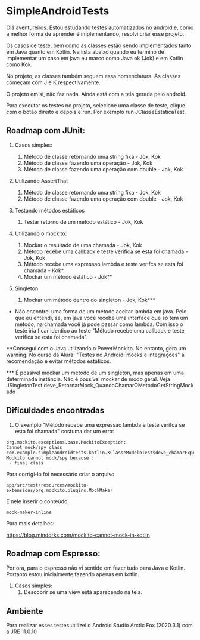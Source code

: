 # SimpleAndroidTests
Olá aventureiros. Estou estudando testes automatizados no android e, como a melhor forma de aprender é implementando, resolvi criar esse projeto. 

Os casos de teste, bem como as classes estão sendo implementados tanto em Java quanto em Kotlin. Na lista abaixo quando eu termino de implementar um caso em java eu marco como Java ok (Jok) e em Kotlin como Kok.

No projeto, as classes também seguem essa nomenclatura. As classes começam com J e K respectivamente.

O projeto em si, não faz nada. Ainda está com a tela gerada pelo android.

Para executar os testes no projeto, selecione uma classe de teste, clique com o botão direito e depois e run. Por exemplo run JClasseEstaticaTest.


## Roadmap com JUnit:

1. Casos simples:
    1. Método de classe retornando uma string fixa - Jok, Kok
    1. Método de classe fazendo uma operação - Jok, Kok
    1. Método de classe fazendo uma operação com double - Jok, Kok 

1. Utilizando AssertThat
    1. Método de classe retornando uma string fixa - Jok, Kok
    1. Método de classe fazendo uma operação com double - Jok, Kok 

1. Testando métodos estáticos
    1. Testar retorno de um método estático - Jok, Kok

1. Utilizando o mockito:
    1. Mockar o resultado de uma chamada - Jok, Kok
    1. Método recebe uma callback e teste verifica se esta foi chamada - Jok, Kok
    1. Método recebe uma expressao lambda e teste verifca se esta foi chamada - Kok*
    1. Mockar um método estático - Jok**

1. Singleton
    1. Mockar um método dentro do singleton - Jok, Kok***


* Não encontrei uma forma de um método aceitar lambda em java. Pelo que eu entendi, se, em java você recebe uma interface que só tem um método, na chamada você já pode passar como lambda. Com isso o teste iria ficar identico ao teste "Método recebe uma callback e teste verifica se esta foi chamada".

**Consegui com o Java utilizando o PowerMockito. No entanto, gera um warning. No curso da Alura: "Testes no Android: mocks e integrações" a recomendação é evitar métodos estáticos.

*** É possível mockar um método de um singleton, mas apenas em uma determinada instância. Não é possível mockar de modo geral. Veja JSingletonTest.deve_RetornarMock_QuandoChamarOMetodoGetStringMockado

## Dificuldades encontradas

1. O exemplo "Método recebe uma expressao lambda e teste verifca se esta foi chamada" costuma dar um erro:

``` 
org.mockito.exceptions.base.MockitoException: 
Cannot mock/spy class com.example.simpleandroidtests.kotlin.KClasseModeloTest$deve_chamarExpressaoLambda_QuandoOParametroDeEntradaForMaiorQue5$function$1
Mockito cannot mock/spy because :
 - final class
```
Para corrigí-lo foi necessário criar o arquivo

```
app/src/test/resources/mockito-extensions/org.mockito.plugins.MockMaker
```

E nele inserir o conteúdo:
```
mock-maker-inline
```

Para mais detalhes:

https://blog.mindorks.com/mockito-cannot-mock-in-kotlin


## Roadmap com Espresso:

Por ora, para o espresso não vi sentido em fazer tudo para Java e Kotlin. Portanto estou inicialmente fazendo apenas em kotlin.

1. Casos simples:
    1. Descobrir se uma view está aparecendo na tela.


## Ambiente
Para realizar esses testes utilizei o Android Studio Arctic Fox (2020.3.1) com a JRE 11.0.10